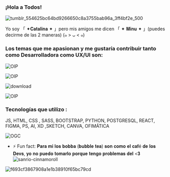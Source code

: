 ### ¡Hola a Todos! 

![tumblr_554625bc64bd9266650c8a3755bab96a_3ff4bf2e_500](https://github.com/Minusuke/Minusuke/assets/122645470/8059b9d8-4920-41ab-928e-c80485d9df59)

Yo soy 「 ✦𝐂𝐚𝐭𝐚𝐥𝐢𝐧𝐚 ✦ 」pero mis amigos me dicen 「 ✦ 𝐌𝐢𝐧𝐮 ✦ 」(puedes decirme de las 2 maneras) (๑ > ᴗ < ๑) 
### Los temas que me apasionan y me gustaría contribuir tanto como Desarrolladora como UX/UI son: 
![OIP](https://github.com/Minusuke/Minusuke/assets/122645470/8bedbc11-e916-4a0e-9fb2-26aa861c663d)

![OIP](https://github.com/Minusuke/Minusuke/assets/122645470/27add012-8bd9-474c-b50c-908696f83966)

![download](https://github.com/Minusuke/Minusuke/assets/122645470/74813831-4b04-448d-a765-c37df76e0f19)

![OIP](https://github.com/Minusuke/Minusuke/assets/122645470/345fab95-9bd6-431f-9fe6-4092b9e820b3)

### Tecnologías que utilizo :

JS, HTML, CSS , SASS, BOOTSTRAP, PYTHON, POSTGRESQL, REACT, FIGMA, PS, AI, XD ,SKETCH, CANVA, OFIMÁTICA
 
![OGC](https://github.com/Minusuke/Minusuke/assets/122645470/a605e00a-9f5a-4c42-b880-ebdc8c620e6c)


- ⚡ Fun fact: 𝐏𝐚𝐫𝐚 𝐦𝐢 𝐥𝐨𝐬 𝐛𝐨𝐛𝐛𝐚 (𝐛𝐮𝐛𝐛𝐥𝐞 𝐭𝐞𝐚) 𝐬𝐨𝐧 𝐜𝐨𝐦𝐨 𝐞𝐥 𝐜𝐚𝐟é 𝐝𝐞 𝐥𝐨𝐬 𝐃𝐞𝐯𝐬, 𝐲𝐨 𝐧𝐨 𝐩𝐮𝐞𝐝𝐨 𝐭𝐨𝐦𝐚𝐫𝐥𝐨 𝐩𝐨𝐫𝐪𝐮𝐞 𝐭𝐞𝐧𝐠𝐨 𝐩𝐫𝐨𝐛𝐥𝐞𝐦𝐚𝐬 𝐝𝐞𝐥 <𝟑
![sanrio-cinnamoroll](https://github.com/Minusuke/Minusuke/assets/122645470/67f5a232-03b0-4a96-8297-ff09d4ad6d97)

![f693cf3867908a1e1b38910f65bc79cd](https://github.com/Minusuke/Minusuke/assets/122645470/c62eb486-ac07-4228-b881-02a5556bb8ad)
